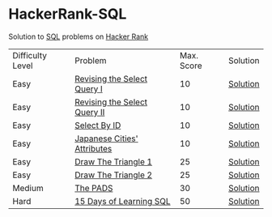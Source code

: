 # HackerRank-SQL

Solution to <a href="https://www.hackerrank.com/domains/sql?badge_type=sql">SQL</a> problems on <a href="https://www.hackerrank.com/domains/sql?badge_type=sql">Hacker Rank </a>

<table width="100%"> 
  <tr>
    <td>Difficulty Level</td>
    <td>Problem</td>
    <td>Max. Score</td>
    <td>Solution</td>
  </tr>
  <tr>
    <td>Easy</td>
    <td><a href="https://www.hackerrank.com/challenges/revising-the-select-query/problem">Revising the Select Query I</a></td>
    <td>10</td>
    <td><a href="https://github.com/amitverma80/HackerRank-SQL/blob/master/Easy/Revising%20the%20Select%20Query%20I.sql">Solution</a></td>
  </tr> 
  <tr>
    <td>Easy</td>
    <td><a href="https://www.hackerrank.com/challenges/revising-the-select-query-2/problem">Revising the Select Query II</a></td>
    <td>10</td>
    <td><a href="https://github.com/amitverma80/HackerRank-SQL/blob/master/Easy/Revising%20the%20Select%20Query%20II.sql">Solution</a></td>
  </tr> 
  <tr>
    <td>Easy</td>
    <td><a href="https://www.hackerrank.com/challenges/select-by-id/problem">Select By ID</a></td>
    <td>10</td>
    <td><a href="https://github.com/amitverma80/HackerRank-SQL/blob/master/Easy/Select%20By%20ID.sql">Solution</a></td>
  </tr> 
  <tr>
    <td>Easy</td>
    <td><a href="https://www.hackerrank.com/challenges/japanese-cities-attributes/problem">Japanese Cities' Attributes</a></td>
    <td>10</td>
    <td><a href="https://github.com/amitverma80/HackerRank-SQL/blob/master/Easy/Japanese%20Cities'%20Attributes.sql">Solution</a></td>
  </tr> 
  <tr>
    <td>Easy</td>
    <td><a href="https://www.hackerrank.com/challenges/draw-the-triangle-1/problem">Draw The Triangle 1</a></td>
    <td>25</td>
    <td><a href="https://github.com/amitverma80/HackerRank-SQL/blob/master/Easy/Draw%20The%20Triangle%201.sql">Solution</a></td>
  </tr> 
  <tr>
    <td>Easy</td>
    <td><a href="https://www.hackerrank.com/challenges/draw-the-triangle-2/problem">Draw The Triangle 2</a></td>
    <td>25</td>
    <td><a href="https://github.com/amitverma80/HackerRank-SQL/blob/master/Easy/Draw%20The%20Triangle%202.sql">Solution</a></td>
  </tr> 
  <tr>
    <td>Medium</td>
    <td><a href="https://www.hackerrank.com/challenges/the-pads/problem">The PADS</a></td>
    <td>30</td>
    <td><a href="https://github.com/amitverma80/HackerRank-SQL/blob/master/Medium/The%20PADS.sql">Solution</a></td>
  </tr>
  <tr>
    <td>Hard</td>
    <td><a href="https://www.hackerrank.com/challenges/15-days-of-learning-sql/problem">15 Days of Learning SQL</a></td>
    <td>50</td>
    <td><a href="https://github.com/amitverma80/HackerRank-SQL/blob/master/Hard/15%20Days%20of%20Learning%20SQL.sql">Solution</a></td>
  </tr>
</table>  
